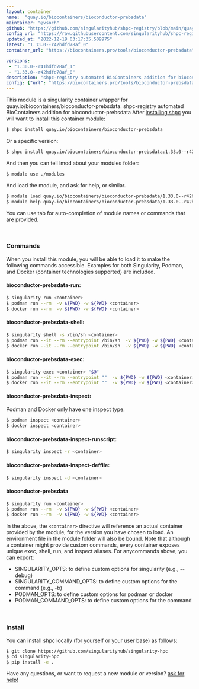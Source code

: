 ```yaml
---
layout: container
name:  "quay.io/biocontainers/bioconductor-prebsdata"
maintainer: "@vsoch"
github: "https://github.com/singularityhub/shpc-registry/blob/main/quay.io/biocontainers/bioconductor-prebsdata/container.yaml"
config_url: "https://raw.githubusercontent.com/singularityhub/shpc-registry/main/quay.io/biocontainers/bioconductor-prebsdata/container.yaml"
updated_at: "2022-12-19 03:17:35.509975"
latest: "1.33.0--r42hdfd78af_0"
container_url: "https://biocontainers.pro/tools/bioconductor-prebsdata"

versions:
 - "1.30.0--r41hdfd78af_1"
 - "1.33.0--r42hdfd78af_0"
description: "shpc-registry automated BioContainers addition for bioconductor-prebsdata"
config: {"url": "https://biocontainers.pro/tools/bioconductor-prebsdata", "maintainer": "@vsoch", "description": "shpc-registry automated BioContainers addition for bioconductor-prebsdata", "latest": {"1.33.0--r42hdfd78af_0": "sha256:3922b1b23b0bf93a8a78464f64ea8e8b7a33956c88cee1abccb4ad7a6e13c2ed"}, "tags": {"1.30.0--r41hdfd78af_1": "sha256:eaf27840a3437a21bf506db0ef089b7f493a2f01dfde8ff5a4ad04edc3c26e17", "1.33.0--r42hdfd78af_0": "sha256:3922b1b23b0bf93a8a78464f64ea8e8b7a33956c88cee1abccb4ad7a6e13c2ed"}, "docker": "quay.io/biocontainers/bioconductor-prebsdata"}
---
```


This module is a singularity container wrapper for quay.io/biocontainers/bioconductor-prebsdata.
shpc-registry automated BioContainers addition for bioconductor-prebsdata
After [installing shpc](#install) you will want to install this container module:


```bash
$ shpc install quay.io/biocontainers/bioconductor-prebsdata
```

Or a specific version:

```bash
$ shpc install quay.io/biocontainers/bioconductor-prebsdata:1.33.0--r42hdfd78af_0
```

And then you can tell lmod about your modules folder:

```bash
$ module use ./modules
```

And load the module, and ask for help, or similar.

```bash
$ module load quay.io/biocontainers/bioconductor-prebsdata/1.33.0--r42hdfd78af_0
$ module help quay.io/biocontainers/bioconductor-prebsdata/1.33.0--r42hdfd78af_0
```

You can use tab for auto-completion of module names or commands that are provided.

<br>

### Commands

When you install this module, you will be able to load it to make the following commands accessible.
Examples for both Singularity, Podman, and Docker (container technologies supported) are included.

#### bioconductor-prebsdata-run:

```bash
$ singularity run <container>
$ podman run --rm  -v ${PWD} -w ${PWD} <container>
$ docker run --rm  -v ${PWD} -w ${PWD} <container>
```

#### bioconductor-prebsdata-shell:

```bash
$ singularity shell -s /bin/sh <container>
$ podman run --it --rm --entrypoint /bin/sh  -v ${PWD} -w ${PWD} <container>
$ docker run --it --rm --entrypoint /bin/sh  -v ${PWD} -w ${PWD} <container>
```

#### bioconductor-prebsdata-exec:

```bash
$ singularity exec <container> "$@"
$ podman run --it --rm --entrypoint ""  -v ${PWD} -w ${PWD} <container> "$@"
$ docker run --it --rm --entrypoint ""  -v ${PWD} -w ${PWD} <container> "$@"
```

#### bioconductor-prebsdata-inspect:

Podman and Docker only have one inspect type.

```bash
$ podman inspect <container>
$ docker inspect <container>
```

#### bioconductor-prebsdata-inspect-runscript:

```bash
$ singularity inspect -r <container>
```

#### bioconductor-prebsdata-inspect-deffile:

```bash
$ singularity inspect -d <container>
```



#### bioconductor-prebsdata

```bash
$ singularity run <container>
$ podman run --rm  -v ${PWD} -w ${PWD} <container>
$ docker run --rm  -v ${PWD} -w ${PWD} <container>
```


In the above, the `<container>` directive will reference an actual container provided
by the module, for the version you have chosen to load. An environment file in the
module folder will also be bound. Note that although a container
might provide custom commands, every container exposes unique exec, shell, run, and
inspect aliases. For anycommands above, you can export:

 - SINGULARITY_OPTS: to define custom options for singularity (e.g., --debug)
 - SINGULARITY_COMMAND_OPTS: to define custom options for the command (e.g., -b)
 - PODMAN_OPTS: to define custom options for podman or docker
 - PODMAN_COMMAND_OPTS: to define custom options for the command

<br>

### Install

You can install shpc locally (for yourself or your user base) as follows:

```bash
$ git clone https://github.com/singularityhub/singularity-hpc
$ cd singularity-hpc
$ pip install -e .
```

Have any questions, or want to request a new module or version? [ask for help!](https://github.com/singularityhub/singularity-hpc/issues)